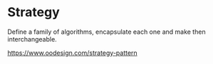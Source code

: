 # Strategy

Define a family of algorithms, encapsulate each one and make then interchangeable.

https://www.oodesign.com/strategy-pattern

